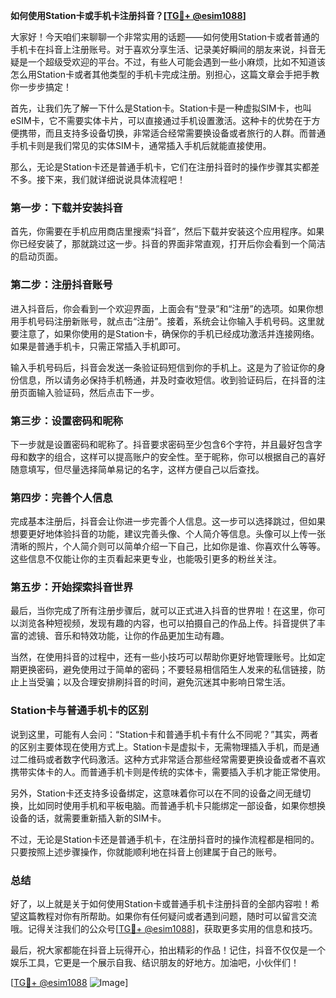 **如何使用Station卡或手机卡注册抖音？[[TG💪+ @esim1088](https://t.me/s/esim1088)]**

大家好！今天咱们来聊聊一个非常实用的话题——如何使用Station卡或者普通的手机卡在抖音上注册账号。对于喜欢分享生活、记录美好瞬间的朋友来说，抖音无疑是一个超级受欢迎的平台。不过，有些人可能会遇到一些小麻烦，比如不知道该怎么用Station卡或者其他类型的手机卡完成注册。别担心，这篇文章会手把手教你一步步搞定！

首先，让我们先了解一下什么是Station卡。Station卡是一种虚拟SIM卡，也叫eSIM卡，它不需要实体卡片，可以直接通过手机设置激活。这种卡的优势在于方便携带，而且支持多设备切换，非常适合经常需要换设备或者旅行的人群。而普通手机卡则是我们常见的实体SIM卡，通常插入手机后就能直接使用。

那么，无论是Station卡还是普通手机卡，它们在注册抖音时的操作步骤其实都差不多。接下来，我们就详细说说具体流程吧！

### **第一步：下载并安装抖音**
首先，你需要在手机应用商店里搜索“抖音”，然后下载并安装这个应用程序。如果你已经安装了，那就跳过这一步。抖音的界面非常直观，打开后你会看到一个简洁的启动页面。

### **第二步：注册抖音账号**
进入抖音后，你会看到一个欢迎界面，上面会有“登录”和“注册”的选项。如果你想用手机号码注册新账号，就点击“注册”。接着，系统会让你输入手机号码。这里就要注意了，如果你使用的是Station卡，确保你的手机已经成功激活并连接网络。如果是普通手机卡，只需正常插入手机即可。

输入手机号码后，抖音会发送一条验证码短信到你的手机上。这是为了验证你的身份信息，所以请务必保持手机畅通，并及时查收短信。收到验证码后，在抖音的注册页面输入验证码，然后点击下一步。

### **第三步：设置密码和昵称**
下一步就是设置密码和昵称了。抖音要求密码至少包含6个字符，并且最好包含字母和数字的组合，这样可以提高账户的安全性。至于昵称，你可以根据自己的喜好随意填写，但尽量选择简单易记的名字，这样方便自己以后查找。

### **第四步：完善个人信息**
完成基本注册后，抖音会让你进一步完善个人信息。这一步可以选择跳过，但如果想要更好地体验抖音的功能，建议完善头像、个人简介等信息。头像可以上传一张清晰的照片，个人简介则可以简单介绍一下自己，比如你是谁、你喜欢什么等等。这些信息不仅能让你的主页看起来更专业，也能吸引更多的粉丝关注。

### **第五步：开始探索抖音世界**
最后，当你完成了所有注册步骤后，就可以正式进入抖音的世界啦！在这里，你可以浏览各种短视频，发现有趣的内容，也可以拍摄自己的作品上传。抖音提供了丰富的滤镜、音乐和特效功能，让你的作品更加生动有趣。

当然，在使用抖音的过程中，还有一些小技巧可以帮助你更好地管理账号。比如定期更换密码，避免使用过于简单的密码；不要轻易相信陌生人发来的私信链接，防止上当受骗；以及合理安排刷抖音的时间，避免沉迷其中影响日常生活。

### **Station卡与普通手机卡的区别**
说到这里，可能有人会问：“Station卡和普通手机卡有什么不同呢？”其实，两者的区别主要体现在使用方式上。Station卡是虚拟卡，无需物理插入手机，而是通过二维码或者数字代码激活。这种方式非常适合那些经常需要更换设备或者不喜欢携带实体卡的人。而普通手机卡则是传统的实体卡，需要插入手机才能正常使用。

另外，Station卡还支持多设备绑定，这意味着你可以在不同的设备之间无缝切换，比如同时使用手机和平板电脑。而普通手机卡只能绑定一部设备，如果你想换设备的话，就需要重新插入新的SIM卡。

不过，无论是Station卡还是普通手机卡，在注册抖音时的操作流程都是相同的。只要按照上述步骤操作，你就能顺利地在抖音上创建属于自己的账号。

### **总结**
好了，以上就是关于如何使用Station卡或普通手机卡注册抖音的全部内容啦！希望这篇教程对你有所帮助。如果你有任何疑问或者遇到问题，随时可以留言交流哦。记得关注我们的公众号[[TG💪+ @esim1088](https://t.me/s/esim1088)]，获取更多实用的信息和技巧。

最后，祝大家都能在抖音上玩得开心，拍出精彩的作品！记住，抖音不仅仅是一个娱乐工具，它更是一个展示自我、结识朋友的好地方。加油吧，小伙伴们！

[[TG💪+ @esim1088](https://t.me/s/esim1088) ![Image](https://i.postimg.cc/4NQfJmqS/Snipaste-2025-05-13-00-14-12.png)]